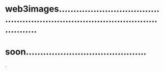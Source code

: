 # web3images...................................................................................................
# soon..........................................
.
